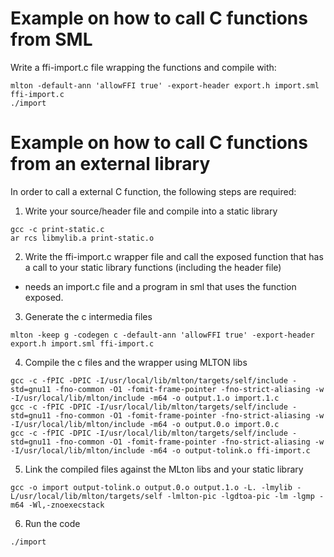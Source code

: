 # Example on how to call C functions from SML

Write a ffi-import.c file wrapping the functions and compile with:

```
mlton -default-ann 'allowFFI true' -export-header export.h import.sml ffi-import.c
./import
```

# Example on how to call C functions from an external library

In order to call a external C function, the following steps are required:

1. Write your source/header file and compile into a static library

```
gcc -c print-static.c
ar rcs libmylib.a print-static.o
```

2. Write the ffi-import.c wrapper file and call the exposed function 
that has a call to your static library functions (including the header 
file)
 
- needs an import.c file and a program in sml that uses the function exposed.

3. Generate the c intermedia files

```
mlton -keep g -codegen c -default-ann 'allowFFI true' -export-header export.h import.sml ffi-import.c
```

4. Compile the c files and the wrapper using MLTON libs

```
gcc -c -fPIC -DPIC -I/usr/local/lib/mlton/targets/self/include -std=gnu11 -fno-common -O1 -fomit-frame-pointer -fno-strict-aliasing -w -I/usr/local/lib/mlton/include -m64 -o output.1.o import.1.c
gcc -c -fPIC -DPIC -I/usr/local/lib/mlton/targets/self/include -std=gnu11 -fno-common -O1 -fomit-frame-pointer -fno-strict-aliasing -w -I/usr/local/lib/mlton/include -m64 -o output.0.o import.0.c
gcc -c -fPIC -DPIC -I/usr/local/lib/mlton/targets/self/include -std=gnu11 -fno-common -O1 -fomit-frame-pointer -fno-strict-aliasing -w -I/usr/local/lib/mlton/include -m64 -o output-tolink.o ffi-import.c
```

5. Link the compiled files against the MLton libs and your static library

```
gcc -o import output-tolink.o output.0.o output.1.o -L. -lmylib -L/usr/local/lib/mlton/targets/self -lmlton-pic -lgdtoa-pic -lm -lgmp -m64 -Wl,-znoexecstack
```

6. Run the code

```
./import
```
